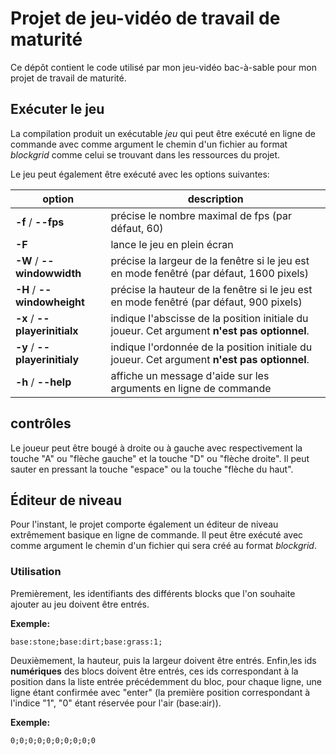 # Projet de jeu-vidéo de travail de maturité
Ce dépôt contient le code utilisé par mon jeu-vidéo bac-à-sable pour mon projet de travail de maturité.
## Exécuter le jeu
La compilation produit un exécutable *jeu* qui peut être exécuté en ligne de commande avec comme argument le chemin d'un fichier au format *blockgrid* comme celui se trouvant dans les ressources du projet.

Le jeu peut également être exécuté avec les options suivantes:

|option|description|
|--------------------|--------------------|
|**-f** / **--fps**|précise le nombre maximal de fps (par défaut, 60)|
|**-F**|lance le jeu en plein écran|
|**-W** / **--windowwidth**|précise la largeur de la fenêtre si le jeu est en mode fenêtré (par défaut, 1600 pixels)|
|**-H** / **--windowheight**|précise la hauteur de la fenêtre si le jeu est en mode fenêtré (par défaut, 900 pixels)|
|**-x** / **--playerinitialx**|indique l'abscisse de la position initiale du joueur. Cet argument **n'est pas optionnel**.|
|**-y** / **--playerinitialy**|indique l'ordonnée de la position initiale du joueur. Cet argument **n'est pas optionnel**.|
|**-h** / **--help**|affiche un message d'aide sur les arguments en ligne de commande|
## contrôles
Le joueur peut être bougé à droite ou à gauche avec respectivement la touche "A" ou "flèche gauche" et la touche "D" ou "flèche droite". Il peut sauter en pressant la touche "espace" ou la touche "flèche du haut".
## Éditeur de niveau
Pour l'instant, le projet comporte également un éditeur de niveau extrêmement basique en ligne de commande. Il peut être exécuté avec comme argument le chemin d'un fichier qui sera créé au format *blockgrid*.

### Utilisation
Premièrement, les identifiants des différents blocks que l'on souhaite ajouter au jeu doivent être entrés.

**Exemple:**

`base:stone;base:dirt;base:grass:1;`

Deuxièmement, la hauteur, puis la largeur doivent être entrés.
Enfin,les ids **numériques** des blocs doivent être entrés, ces ids correspondant à la position dans la liste entrée précédemment du bloc, pour chaque ligne, une ligne étant confirmée avec "enter" (la première position correspondant à l'indice "1", "0" étant réservée pour l'air (base:air)).

**Exemple:**

`0;0;0;0;0;0;0;0;0;0`
